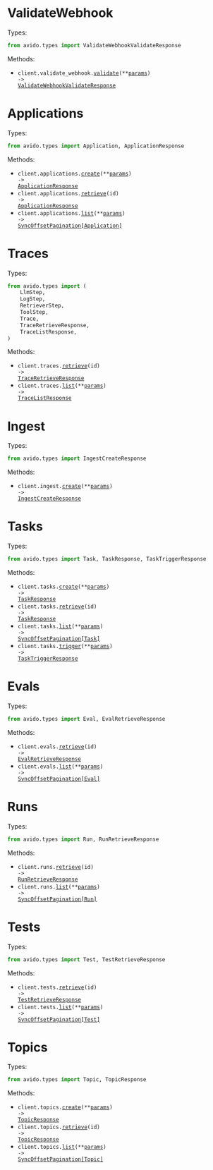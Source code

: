 # ValidateWebhook

Types:

```python
from avido.types import ValidateWebhookValidateResponse
```

Methods:

- <code title="post /v0/validate-webhook">client.validate_webhook.<a href="./src/avido/resources/validate_webhook.py">validate</a>(\*\*<a href="src/avido/types/validate_webhook_validate_params.py">params</a>) -> <a href="./src/avido/types/validate_webhook_validate_response.py">ValidateWebhookValidateResponse</a></code>

# Applications

Types:

```python
from avido.types import Application, ApplicationResponse
```

Methods:

- <code title="post /v0/applications">client.applications.<a href="./src/avido/resources/applications.py">create</a>(\*\*<a href="src/avido/types/application_create_params.py">params</a>) -> <a href="./src/avido/types/application_response.py">ApplicationResponse</a></code>
- <code title="get /v0/applications/{id}">client.applications.<a href="./src/avido/resources/applications.py">retrieve</a>(id) -> <a href="./src/avido/types/application_response.py">ApplicationResponse</a></code>
- <code title="get /v0/applications">client.applications.<a href="./src/avido/resources/applications.py">list</a>(\*\*<a href="src/avido/types/application_list_params.py">params</a>) -> <a href="./src/avido/types/application.py">SyncOffsetPagination[Application]</a></code>

# Traces

Types:

```python
from avido.types import (
    LlmStep,
    LogStep,
    RetrieverStep,
    ToolStep,
    Trace,
    TraceRetrieveResponse,
    TraceListResponse,
)
```

Methods:

- <code title="get /v0/traces/{id}">client.traces.<a href="./src/avido/resources/traces.py">retrieve</a>(id) -> <a href="./src/avido/types/trace_retrieve_response.py">TraceRetrieveResponse</a></code>
- <code title="get /v0/traces">client.traces.<a href="./src/avido/resources/traces.py">list</a>(\*\*<a href="src/avido/types/trace_list_params.py">params</a>) -> <a href="./src/avido/types/trace_list_response.py">TraceListResponse</a></code>

# Ingest

Types:

```python
from avido.types import IngestCreateResponse
```

Methods:

- <code title="post /v0/ingest">client.ingest.<a href="./src/avido/resources/ingest.py">create</a>(\*\*<a href="src/avido/types/ingest_create_params.py">params</a>) -> <a href="./src/avido/types/ingest_create_response.py">IngestCreateResponse</a></code>

# Tasks

Types:

```python
from avido.types import Task, TaskResponse, TaskTriggerResponse
```

Methods:

- <code title="post /v0/tasks">client.tasks.<a href="./src/avido/resources/tasks.py">create</a>(\*\*<a href="src/avido/types/task_create_params.py">params</a>) -> <a href="./src/avido/types/task_response.py">TaskResponse</a></code>
- <code title="get /v0/tasks/{id}">client.tasks.<a href="./src/avido/resources/tasks.py">retrieve</a>(id) -> <a href="./src/avido/types/task_response.py">TaskResponse</a></code>
- <code title="get /v0/tasks">client.tasks.<a href="./src/avido/resources/tasks.py">list</a>(\*\*<a href="src/avido/types/task_list_params.py">params</a>) -> <a href="./src/avido/types/task.py">SyncOffsetPagination[Task]</a></code>
- <code title="post /v0/tasks/trigger">client.tasks.<a href="./src/avido/resources/tasks.py">trigger</a>(\*\*<a href="src/avido/types/task_trigger_params.py">params</a>) -> <a href="./src/avido/types/task_trigger_response.py">TaskTriggerResponse</a></code>

# Evals

Types:

```python
from avido.types import Eval, EvalRetrieveResponse
```

Methods:

- <code title="get /v0/evals/{id}">client.evals.<a href="./src/avido/resources/evals.py">retrieve</a>(id) -> <a href="./src/avido/types/eval_retrieve_response.py">EvalRetrieveResponse</a></code>
- <code title="get /v0/evals">client.evals.<a href="./src/avido/resources/evals.py">list</a>(\*\*<a href="src/avido/types/eval_list_params.py">params</a>) -> <a href="./src/avido/types/eval.py">SyncOffsetPagination[Eval]</a></code>

# Runs

Types:

```python
from avido.types import Run, RunRetrieveResponse
```

Methods:

- <code title="get /v0/runs/{id}">client.runs.<a href="./src/avido/resources/runs.py">retrieve</a>(id) -> <a href="./src/avido/types/run_retrieve_response.py">RunRetrieveResponse</a></code>
- <code title="get /v0/runs">client.runs.<a href="./src/avido/resources/runs.py">list</a>(\*\*<a href="src/avido/types/run_list_params.py">params</a>) -> <a href="./src/avido/types/run.py">SyncOffsetPagination[Run]</a></code>

# Tests

Types:

```python
from avido.types import Test, TestRetrieveResponse
```

Methods:

- <code title="get /v0/tests/{id}">client.tests.<a href="./src/avido/resources/tests.py">retrieve</a>(id) -> <a href="./src/avido/types/test_retrieve_response.py">TestRetrieveResponse</a></code>
- <code title="get /v0/tests">client.tests.<a href="./src/avido/resources/tests.py">list</a>(\*\*<a href="src/avido/types/test_list_params.py">params</a>) -> <a href="./src/avido/types/test.py">SyncOffsetPagination[Test]</a></code>

# Topics

Types:

```python
from avido.types import Topic, TopicResponse
```

Methods:

- <code title="post /v0/topics">client.topics.<a href="./src/avido/resources/topics.py">create</a>(\*\*<a href="src/avido/types/topic_create_params.py">params</a>) -> <a href="./src/avido/types/topic_response.py">TopicResponse</a></code>
- <code title="get /v0/topics/{id}">client.topics.<a href="./src/avido/resources/topics.py">retrieve</a>(id) -> <a href="./src/avido/types/topic_response.py">TopicResponse</a></code>
- <code title="get /v0/topics">client.topics.<a href="./src/avido/resources/topics.py">list</a>(\*\*<a href="src/avido/types/topic_list_params.py">params</a>) -> <a href="./src/avido/types/topic.py">SyncOffsetPagination[Topic]</a></code>
